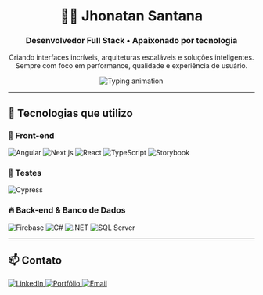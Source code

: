 <h1 align="center">👨‍💻 Jhonatan Santana</h1>
<h3 align="center">Desenvolvedor Full Stack • Apaixonado por tecnologia</h3>

<p align="center">
  Criando interfaces incríveis, arquiteturas escaláveis e soluções inteligentes.<br/>
  Sempre com foco em performance, qualidade e experiência de usuário.
</p>

<p align="center">
  <img src="https://readme-typing-svg.demolab.com?font=Fira+Code&size=22&pause=1000&center=true&vCenter=true&width=500&lines=Desenvolvedor+Full+Stack" alt="Typing animation" />
</p>

---

## 🚀 Tecnologias que utilizo

### 🎯 Front-end
![Angular](https://img.shields.io/badge/Angular-DD0031?style=for-the-badge&logo=angular&logoColor=white)
![Next.js](https://img.shields.io/badge/Next.js-000000?style=for-the-badge&logo=nextdotjs)
![React](https://img.shields.io/badge/React-20232A?style=for-the-badge&logo=react&logoColor=61DAFB)
![TypeScript](https://img.shields.io/badge/TypeScript-3178C6?style=for-the-badge&logo=typescript&logoColor=white)
![Storybook](https://img.shields.io/badge/Storybook-FF4785?style=for-the-badge&logo=storybook&logoColor=white)

### 🧪 Testes
![Cypress](https://img.shields.io/badge/Cypress-17202C?style=for-the-badge&logo=cypress&logoColor=white)

### 🔥 Back-end & Banco de Dados
![Firebase](https://img.shields.io/badge/Firebase-FFCA28?style=for-the-badge&logo=firebase&logoColor=black)
![C#](https://img.shields.io/badge/C%23-239120?style=for-the-badge&logo=c-sharp&logoColor=white)
![.NET](https://img.shields.io/badge/.NET-512BD4?style=for-the-badge&logo=dotnet&logoColor=white)
![SQL Server](https://img.shields.io/badge/SQL%20Server-CC2927?style=for-the-badge&logo=microsoftsqlserver&logoColor=white)

---

## 📫 Contato

<p>
  <a href="https://linkedin.com/in/jhonatansantana" target="_blank">
    <img alt="LinkedIn" src="https://img.shields.io/badge/LinkedIn-0A66C2?style=for-the-badge&logo=linkedin&logoColor=white" />
  </a>
  <a href="https://jhonatandev.com.br" target="_blank">
    <img alt="Portfólio" src="https://img.shields.io/badge/Portf%C3%B3lio-000000?style=for-the-badge&logo=google-chrome&logoColor=white" />
  </a>
  <a href="mailto:contato@jhonatandev.com.br" target="_blank">
    <img alt="Email" src="https://img.shields.io/badge/Email-D14836?style=for-the-badge&logo=gmail&logoColor=white" />
  </a>
</p>
